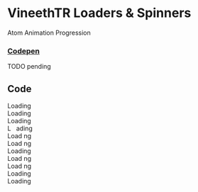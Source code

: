 # VineethTR Loaders & Spinners
<Badge type="tip">Atom</Badge> <Badge type="info">Animation</Badge> <Badge type="info">Progression</Badge>
### [Codepen](https://codepen.io/AlexWarnes/pen/NWxZqMM)

<Badge type="danger">TODO pending</Badge>

## Code

<section class="tempsection"><span class="loader-1"> </span></section>
<section class="tempsection"><span class="loader-2"> </span></section>
<section class="tempsection"><span class="loader-3"> </span></section>
<section class="tempsection"><span class="loader-4"> </span></section>
<section class="tempsection"><span class="loader-5"> </span></section>
<section class="tempsection"><span class="loader-6"> </span></section>
<section class="tempsection"><span class="loader-7"> </span></section>
<section class="tempsection"><span class="loader-8"> </span></section>
<section class="tempsection"><span class="loader-9"> </span></section>
<section class="tempsection"><span class="loader-10"> </span></section>
<section class="tempsection"><span class="loader-11"> </span></section>
<section class="tempsection"><span class="loader-12"> </span></section>
<section class="tempsection"><span class="loader-13"> </span></section>
<section class="tempsection"><span class="loader-14"> </span></section>
<section class="tempsection"><span class="loader-15"> </span></section>
<section class="tempsection"><span class="loader-16"> </span></section>
<section class="tempsection"><span class="loader-17"> </span></section>
<section class="tempsection"><span class="loader-18"> </span></section>
<section class="tempsection"><span class="loader-19"> </span></section>
<section class="tempsection"><span class="loader-20"> </span></section>
<section class="tempsection"><span class="loader-21"> </span></section>
<section class="tempsection"><span class="loader-22"> </span></section>
<section class="tempsection"><span class="loader-23"> </span></section>
<section class="tempsection"><span class="loader-24"> </span></section>
<section class="tempsection"><span class="loader-25"> </span></section>
<section class="tempsection"><span class="loader-26"> </span></section>
<section class="tempsection"><span class="loader-27"> </span></section>
<section class="tempsection"><span class="loader-28"> </span></section>
<section class="tempsection"><span class="loader-29"> </span></section>
<section class="tempsection"><span class="loader-30"> </span></section>
<section class="tempsection"><span class="loader-31"> </span></section>
<section class="tempsection"><span class="loader-32"> </span></section>
<section class="tempsection"><span class="loader-33"> </span></section>
<section class="tempsection"><span class="loader-34"> </span></section>
<section class="tempsection"><span class="loader-35"> </span></section>
<section class="tempsection"><span class="loader-36"> </span></section>
<section class="tempsection"><span class="loader-37"> </span></section>
<section class="tempsection"><span class="loader-38"> </span></section>
<section class="tempsection"><span class="loader-39"> </span></section>
<section class="tempsection"><span class="loader-40"> </span></section>
<section class="tempsection"><span class="loader-41"> </span></section>
<section class="tempsection"><span class="loader-42"> </span></section>
<section class="tempsection"><span class="loader-43"> </span></section>
<section class="tempsection"><span class="loader-44"> </span></section>
<section class="tempsection"><span class="loader-45"> </span></section>
<section class="tempsection"><span class="loader-46"> </span></section>
<section class="tempsection"><span class="loader-47"> </span></section>
<section class="tempsection"><span class="loader-48"> </span></section>
<section class="tempsection"><span class="loader-49"> </span></section>
<section class="tempsection"><span class="loader-50"> </span></section>
<section class="tempsection"><span class="loader-51"> </span></section>
<section class="tempsection"><span class="loader-52"> </span></section>
<section class="tempsection"><span class="loader-53"> </span></section>
<section class="tempsection"><span class="loader-54"> </span></section>
<section class="tempsection"><span class="loader-55"> </span></section>
<section class="tempsection"><span class="loader-56"> </span></section>
<section class="tempsection"><span class="loader-57"> </span></section>
<section class="tempsection"><span class="loader-58"> </span></section>
<section class="tempsection"><span class="loader-59"> </span></section>
<section class="tempsection"><span class="loader-60"> </span></section>
<section class="tempsection"><span class="loader-61"> </span></section>
<section class="tempsection"><span class="loader-62"> </span></section>
<section class="tempsection"><span class="loader-63"> </span></section>
<section class="tempsection"><span class="loader-64"> </span></section>
<section class="tempsection"><span class="loader-65"> </span></section>
<section class="tempsection"><span class="loader-66"> </span></section>
<section class="tempsection"><span class="loader-67"> </span></section>
<section class="tempsection"><span class="loader-68"> </span></section>
<section class="tempsection"><span class="loader-69"> </span></section>
<section class="tempsection"><span class="loader-70"> </span></section>
<section class="tempsection"><span class="loader-71"> </span></section>
<section class="tempsection"><span class="loader-72"> </span></section>
<section class="tempsection"><span class="loader-73"> </span></section>
<section class="tempsection"><span class="loader-74"> </span></section>
<section class="tempsection"><span class="loader-75"> </span></section>
<section class="tempsection"><span class="loader-76"> </span></section>
<section class="tempsection"><span class="loader-77"> </span></section>
<section class="tempsection"><span class="loader-78"> </span></section>
<section class="tempsection"><span class="loader-79"> </span></section>
<section class="tempsection"><span class="loader-80"> </span></section>
<section class="tempsection"><span class="loader-81"> </span></section>
<section class="tempsection"><span class="loader-82"> </span></section>
<section class="tempsection"><span class="loader-83"> </span></section>
<section class="tempsection"><span class="loader-84"> </span></section>
<section class="tempsection"><span class="loader-85"> </span></section>
<section class="tempsection"><span class="loader-86"> </span></section>
<section class="tempsection"><span class="loader-87"> </span></section>
<section class="tempsection"><span class="loader-88"> </span></section>
<section class="tempsection"><span class="loader-89"> </span></section>
<section class="tempsection"><span class="loader-90"> </span></section>
<section class="tempsection"><span class="loader-91"> </span></section>
<section class="tempsection"><span class="loader-92"> </span></section>
<section class="tempsection"><span class="loader-93"> </span></section>
<section class="tempsection"><span class="loader-94"> </span></section>
<section class="tempsection"><span class="loader-95"> </span></section>
<section class="tempsection"><span class="loader-96"> </span></section>
<section class="tempsection"><span class="loader-97"> </span></section>
<section class="tempsection"><span class="loader-98"> </span></section>
<section class="tempsection"><span class="loader-99"> </span></section>
<section class="tempsection"><span class="loader-100"> </span></section>
<section class="tempsection"><span class="loader-101"> </span></section>
<section class="tempsection"><span class="loader-102"> </span></section>
<section class="tempsection"><span class="loader-103"> </span></section>
<section class="tempsection"><span class="loader-104"> </span></section>
<section class="tempsection"><span class="loader-105"> </span></section>
<section class="tempsection"><span class="loader-106"> </span></section>
<section class="tempsection"><span class="loader-107"> </span></section>
<section class="tempsection"><span class="loader-108"> </span></section>
<section class="tempsection"><span class="loader-109">Loading</span></section>
<section class="tempsection"><span class="loader-110">Loading</span></section>
<section class="tempsection"><span class="loader-111">Loading</span></section>
<section class="tempsection"><span class="loader-112">L &nbsp; ading</span></section>
<section class="tempsection"><span class="loader-113">Load&nbsp;ng</span></section>
<section class="tempsection"><span class="loader-114">Load&nbsp;ng</span></section>
<section class="tempsection"><span class="loader-115">Loading</span></section>
<section class="tempsection"><span class="loader-116">Load&nbsp;ng</span></section>
<section class="tempsection"><span class="loader-117">Load&nbsp;ng</span></section>
<section class="tempsection"><span class="loader-118"> </span></section>
<section class="tempsection"><span class="loader-119">Loading</span></section>
<section class="tempsection"><span class="loader-120">Loading</span></section>
<section class="tempsection"><span class="loader-121"></span></section>
<section class="tempsection"><span class="loader-122"></span></section>
<section class="tempsection"><span class="loader-123"></span></section>
<section class="tempsection"><span class="loader-124"></span></section>
<section class="tempsection"><span class="loader-125"></span></section>
<section class="tempsection"><span class="loader-126"></span></section>

<style lang="scss">
@import "docs/theme.scss";
@import "components/atoms/animations/VineethTRTODO.scss";
</style>